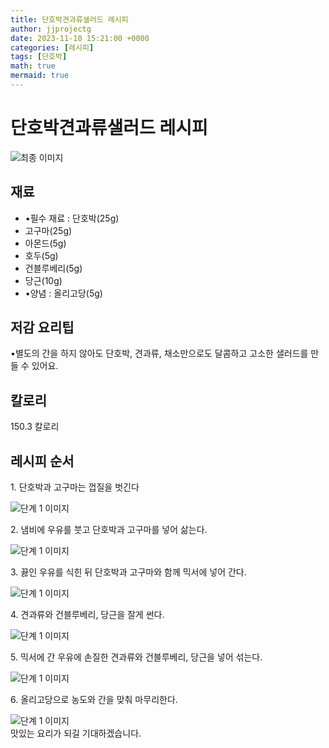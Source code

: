```yaml
---
title: 단호박견과류샐러드 레시피
author: jjprojectg
date: 2023-11-10 15:21:00 +0000
categories: [레시피]
tags: [단호박]
math: true
mermaid: true
---
```

<meta name="og:type" content="website"/>
<meta charset="UTF-8"/>
<div class="header">
  <h1>단호박견과류샐러드 레시피</h1>
</div>

<div class="container my-4">
  <div class="row">
    <div class="col-12 col-md-6">
      <div class="recipe-image">
        <img src="http://www.foodsafetykorea.go.kr/uploadimg/20230309/20230309102734_1678325254074.jpg" class="step-image" alt="최종 이미지"/>
      </div>
    </div>
    <div class="col-12 col-md-6">
      <div class="ingredients">
        <h2>재료</h2>
        <ul class="card">
          <li> •필수 재료 : 단호박(25g) </li>
          <li>  고구마(25g) </li>
          <li>  아몬드(5g) </li>
          <li>  호두(5g) </li>
          <li>  건블루베리(5g) </li>
          <li>  당근(10g) </li>
          <li> •양념 : 올리고당(5g) </li>
</ul>
      </div>
    </div>
    <div class="col-12 col-md-6">
      <div class="ingredients">
        <h2>저감 요리팁</h2>
        <div class="card"> 
          <p>
            •별도의 간을 하지 않아도 단호박, 견과류, 채소만으로도 달콤하고 고소한 샐러드를 만들 수 있어요.
          </p>
        </div>
      </div>
      <div class="ingredients">
        <h2>칼로리</h2>
        <div class="card"> 
          <p>
            150.3 칼로리
          </p>
        </div>
      </div>
    </div>
  </div>

  <h2 class="my-4">레시피 순서</h2>
  <div class="card recipe-card">
    <div class="card-body recipe-step">
      <p class="card-text step-description">1. 단호박과 고구마는 껍질을 벗긴다</p>
      <img src="http://www.foodsafetykorea.go.kr/uploadimg/20230309/20230309102959_1678325399286.jpg" alt="단계 1 이미지" class="step-image"/>
    </div>
  </div>
  <div class="card recipe-card">
    <div class="card-body recipe-step">
      <p class="card-text step-description">2. 냄비에 우유를 붓고 단호박과 고구마를 넣어 삶는다.</p>
      <img src="http://www.foodsafetykorea.go.kr/uploadimg/20230309/20230309103012_1678325412697.jpg" alt="단계 1 이미지" class="step-image"/>
    </div>
  </div>
  <div class="card recipe-card">
    <div class="card-body recipe-step">
      <p class="card-text step-description">3. 끓인 우유를 식힌 뒤 단호박과 고구마와 함께 믹서에 넣어 간다.</p>
      <img src="http://www.foodsafetykorea.go.kr/uploadimg/20230309/20230309103026_1678325426161.jpg" alt="단계 1 이미지" class="step-image"/>
    </div>
  </div>
  <div class="card recipe-card">
    <div class="card-body recipe-step">
      <p class="card-text step-description">4. 견과류와 건블루베리, 당근을 잘게 썬다.</p>
      <img src="http://www.foodsafetykorea.go.kr/uploadimg/20230309/20230309103040_1678325440572.jpg" alt="단계 1 이미지" class="step-image"/>
    </div>
  </div>
  <div class="card recipe-card">
    <div class="card-body recipe-step">
      <p class="card-text step-description">5. 믹서에 간 우유에 손질한 견과류와 건블루베리, 당근을 넣어 섞는다.</p>
      <img src="http://www.foodsafetykorea.go.kr/uploadimg/20230309/20230309103100_1678325460560.jpg" alt="단계 1 이미지" class="step-image"/>
    </div>
  </div>
  <div class="card recipe-card">
    <div class="card-body recipe-step">
      <p class="card-text step-description">6. 올리고당으로 농도와 간을 맞춰 마무리한다.</p>
      <img src="http://www.foodsafetykorea.go.kr/uploadimg/20230309/20230309103122_1678325482131.jpg" alt="단계 1 이미지" class="step-image"/>
    </div>
  </div>

</div>
맛있는 요리가 되길 기대하겠습니다.
